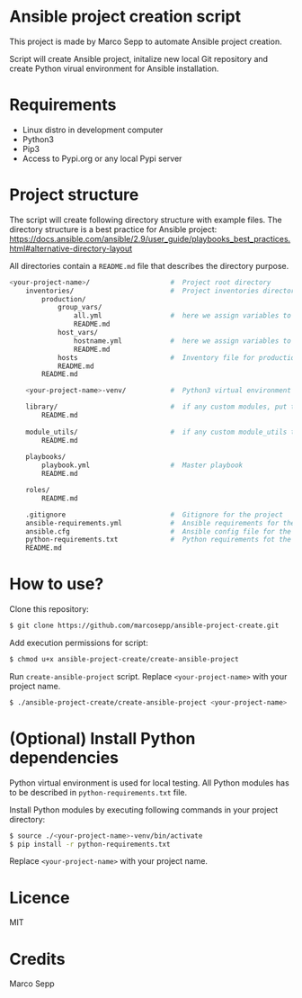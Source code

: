 # Ansible project creation script

This project is made by Marco Sepp to automate Ansible project creation.

Script will create Ansible project, initalize new local Git repository and create Python virual environment for Ansible installation.

# Requirements

* Linux distro in development computer
* Python3
* Pip3
* Access to Pypi.org or any local Pypi server

# Project structure

The script will create following directory structure with example files. The directory structure is a best practice for Ansible project: https://docs.ansible.com/ansible/2.9/user_guide/playbooks_best_practices.html#alternative-directory-layout

All directories contain a `README.md` file that describes the directory purpose.

```sh
<your-project-name>/                    #  Project root directory
    inventories/                        #  Project inventories directory
        production/                     
            group_vars/
                all.yml                 #  here we assign variables to particular groups
                README.md
            host_vars/
                hostname.yml            #  here we assign variables to particular systems
                README.md
            hosts                       #  Inventory file for production servers
            README.md
        README.md

    <your-project-name>-venv/           #  Python3 virtual environment

    library/                            #  if any custom modules, put them here (optional)
        README.md
    
    module_utils/                       #  if any custom module_utils to support modules, put them here (optional)
        README.md
    
    playbooks/
        playbook.yml                    #  Master playbook
        README.md

    roles/
        README.md

    .gitignore                          #  Gitignore for the project
    ansible-requirements.yml            #  Ansible requirements for the project
    ansible.cfg                         #  Ansible config file for the project
    python-requirements.txt             #  Python requirements fot the project
    README.md
```

# How to use?

Clone this repository:

```sh
$ git clone https://github.com/marcosepp/ansible-project-create.git
```

Add execution permissions for script:

```sh
$ chmod u+x ansible-project-create/create-ansible-project
```

Run `create-ansible-project` script. Replace `<your-project-name>` with your project name.

```sh
$ ./ansible-project-create/create-ansible-project <your-project-name>
```

# (Optional) Install Python dependencies

Python virtual environment is used for local testing. All Python modules has to be described in `python-requirements.txt` file. 

Install Python modules by executing following commands in your project directory:

```sh
$ source ./<your-project-name>-venv/bin/activate
$ pip install -r python-requirements.txt
```

Replace `<your-project-name>` with your project name.

# Licence

MIT

# Credits

Marco Sepp
